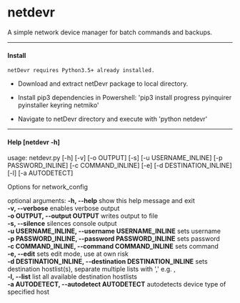 # netdevr
A simple network device manager for batch commands and backups.

---

#### Install
```
netDevr requires Python3.5+ already installed.
```
- Download and extract netDevr package to local directory.

- Install pip3 dependencies in Powershell: 'pip3 install progress pyinquirer pyinstaller keyring netmiko' 

- Navigate to netDevr directory and execute with 'python netdevr'

---
#### Help [netdevr -h]

usage: netdevr.py [-h] [-v] [-o OUTPUT] [-s] [-u USERNAME_INLINE] [-p PASSWORD_INLINE] [-c COMMAND_INLINE] [-e]
                  [-d DESTINATION_INLINE] [-l] [-a AUTODETECT]

Options for network_config

optional arguments:
  **-h, --help**            show this help message and exit     
  **-v, --verbose**         enables verbose output      
  **-o OUTPUT, --output OUTPUT**
                        writes output to file     
  **-s, --silence**         silences console output     
  **-u USERNAME_INLINE, --username USERNAME_INLINE**
                        sets username     
  **-p PASSWORD_INLINE, --password PASSWORD_INLINE**
                        sets password     
  **-c COMMAND_INLINE, --command COMMAND_INLINE**
                        sets command      
  **-e, --edit**            sets edit mode, use at own risk     
  **-d DESTINATION_INLINE, --destination DESTINATION_INLINE**
                        sets destination hostlist(s), separate multiple lists with ',' e.g. <list1>,<list2>  
  **-l, --list**            list all available destination hostlists      
  **-a AUTODETECT, --autodetect AUTODETECT**
                        autodetects device type of specified host     
